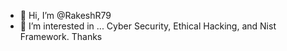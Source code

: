 - 👋 Hi, I’m @RakeshR79
- 👀 I’m interested in ...
Cyber Security, Ethical Hacking, and Nist Framework.
Thanks
